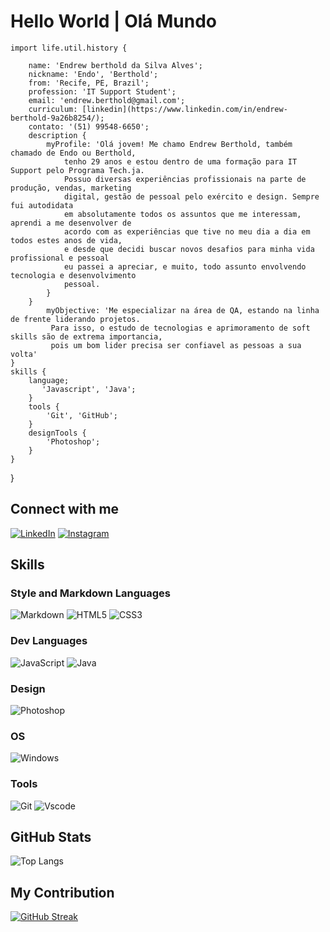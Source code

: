 # Hello World | Olá Mundo

    import life.util.history {

        name: 'Endrew berthold da Silva Alves';
        nickname: 'Endo', 'Berthold';
        from: 'Recife, PE, Brazil';
        profession: 'IT Support Student';
        email: 'endrew.berthold@gmail.com';
        curriculum: [linkedin](https://www.linkedin.com/in/endrew-berthold-9a26b8254/);
        contato: '(51) 99548-6650';
        description {
            myProfile: 'Olá jovem! Me chamo Endrew Berthold, também chamado de Endo ou Berthold,
                tenho 29 anos e estou dentro de uma formação para IT Support pelo Programa Tech.ja.
                Possuo diversas experiências profissionais na parte de produção, vendas, marketing 
                digital, gestão de pessoal pelo exército e design. Sempre fui autodidata 
                em absolutamente todos os assuntos que me interessam, aprendi a me desenvolver de
                acordo com as experiências que tive no meu dia a dia em todos estes anos de vida,
                e desde que decidi buscar novos desafios para minha vida profissional e pessoal 
                eu passei a apreciar, e muito, todo assunto envolvendo tecnologia e desenvolvimento
                pessoal.
            }
        }
            myObjective: 'Me especializar na área de QA, estando na linha de frente liderando projetos.
             Para isso, o estudo de tecnologias e aprimoramento de soft skills são de extrema importancia,
             pois um bom lider precisa ser confiavel as pessoas a sua volta'
    }
    skills {
        language;
           'Javascript', 'Java';
        }
        tools {
            'Git', 'GitHub';
        }
        designTools {
            'Photoshop';
        }
    }
}
## Connect with me
[![LinkedIn](https://img.shields.io/badge/LinkedIn-0077B5?style=for-the-badge&logo=linkedin&logoColor=white)](https://www.linkedin.com/in/endrew-berthold-9a26b8254/)
[![Instagram](https://img.shields.io/badge/Instagram-0077B5?style=for-the-badge&logo=instagram&logoColor=red)](https://www.instagram.com/endrewberthold/)

## Skills
### Style and Markdown Languages
![Markdown](https://img.shields.io/badge/Markdown-000?style=for-the-badge&logo=markdown)
![HTML5](https://img.shields.io/badge/HTML5-E34F26?style=for-the-badge&logo=html5&logoColor=white)
![CSS3](https://img.shields.io/badge/CSS3-1572B6?style=for-the-badge&logo=css3&logoColor=white)
### Dev Languages
![JavaScript](https://img.shields.io/badge/JavaScript-F7DF1E?style=for-the-badge&logo=javascript&logoColor=black)
![Java](https://img.shields.io/badge/java-%23ED8B00.svg?style=for-the-badge&logo=openjdk&logoColor=white)
### Design
![Photoshop](https://img.shields.io/badge/Adobe%20Photoshop-31A8FF?style=for-the-badge&logo=Adobe%20Photoshop&logoColor=black)
### OS
![Windows](https://img.shields.io/badge/Windows-000?style=for-the-badge&logo=windows&logoColor=2CA5E0)
### Tools
![Git](https://img.shields.io/badge/GIT-E44C30?style=for-the-badge&logo=git&logoColor=white)
![Vscode](https://img.shields.io/badge/Vscode-007ACC?style=for-the-badge&logo=visual-studio-code&logoColor=white)
## GitHub Stats
![Top Langs](https://github-readme-stats-git-masterrstaa-rickstaa.vercel.app/api/top-langs/?username=ENDREWBERTHOLD&layout=compact&bg_color=000&hide_border=true&title_color=00ff55&text_color=FFF)

## My Contribution
[![GitHub Streak](https://streak-stats.demolab.com?user=ENDREWBERTHOLD&theme=chartreuse-dark&hide_border=true)](https://git.io/streak-stats)
